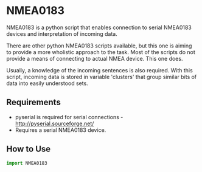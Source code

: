 NMEA0183
========

NMEA0183 is a python script that enables connection to serial NMEA0183 devices and interpretation of incoming data.

There are other python NMEA0183 scripts available, but this one is aiming to provide a more wholistic approach to the task. Most of the scripts do not provide a means of connecting to actual NMEA device. This one does. 

Usually, a knowledge of the incoming sentences is also required. With this script, incoming data is stored in variable 'clusters' that group similar bits of data into easily understood sets.


Requirements
------------

- pyserial is required for serial connections - http://pyserial.sourceforge.net/
- Requires a serial NMEA0183 device.


How to Use
------------

 
 ```python
import NMEA0183
 ```
